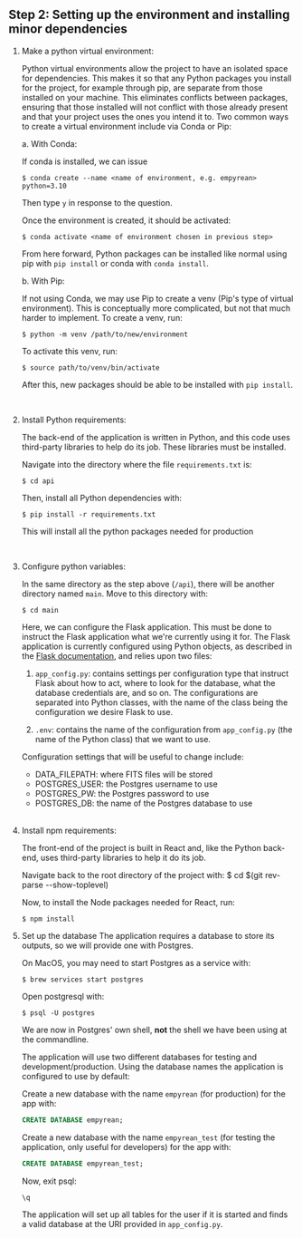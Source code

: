 ## Step 2: Setting up the environment and installing minor dependencies

1. Make a python virtual environment:

    Python virtual environments allow the project to have an isolated space for dependencies. This makes it so that any Python packages you install for the project, for example through pip, are separate from those installed on your machine. This eliminates conflicts between packages, ensuring that those installed will not conflict with those already present and that your project uses the ones you intend it to. Two common ways to create a virtual environment include via Conda or Pip:

    a. With Conda:

    If conda is installed, we can issue
    ```console
    $ conda create --name <name of environment, e.g. empyrean> python=3.10
    ```

    Then type `y` in response to the question.

    Once the environment is created, it should be activated:
    ```console
    $ conda activate <name of environment chosen in previous step>
    ```

    From here forward, Python packages can be installed like normal using pip with `pip install` or conda with `conda install`.

    b. With Pip:

    If not using Conda, we may use Pip to create a venv (Pip's type of virtual environment). This is conceptually more complicated, but not that much harder to implement. To create a venv, run:
    ```console
    $ python -m venv /path/to/new/environment
    ```
    To activate this venv, run:
    ```console
    $ source path/to/venv/bin/activate
    ```

    After this, new packages should be able to be installed with `pip install`.

    <br>

2. Install Python requirements:

    The back-end of the application is written in Python, and this code uses third-party libraries to help do its job. These libraries must be installed.

    Navigate into the directory where the file `requirements.txt` is:
    ```console
    $ cd api
    ```

    Then, install all Python dependencies with:
    ```console
    $ pip install -r requirements.txt
    ```

    This will install all the python packages needed for production

    <br>

3. Configure python variables:

    In the same directory as the step above (`/api`), there will be another directory named `main`. Move to this directory with:
    ```console
    $ cd main
    ```

    Here, we can configure the Flask application. This must be done to instruct the Flask application what we're currently using it for. The Flask application is currently configured using Python objects, as described in the [Flask documentation](https://flask.palletsprojects.com/en/2.3.x/config/#development-production), and relies upon two files:

    1. `app_config.py`: contains settings per configuration type that instruct Flask about how to act, where to look for the database, what the database credentials are, and so on. The configurations are separated into Python classes, with the name of the class being the configuration we desire Flask to use.

    2. `.env`: contains the name of the configuration from `app_config.py` (the name of the Python class) that we want to use.

    Configuration settings that will be useful to change include:

    - DATA_FILEPATH: where FITS files will be stored
    - POSTGRES_USER: the Postgres username to use
    - POSTGRES_PW: the Postgres password to use
    - POSTGRES_DB: the name of the Postgres database to use

    <br>

4. Install npm requirements:

    The front-end of the project is built in React and, like the Python back-end, uses third-party libraries to help it do its job.

    Navigate back to the root directory of the project with:
    $ cd $(git rev-parse --show-toplevel)

    Now, to install the Node packages needed for React, run:

    ```console
    $ npm install
    ```

5. Set up the database
    The application requires a database to store its outputs, so we will provide one with Postgres.

    On MacOS, you may need to start Postgres as a service with:

    ```console
    $ brew services start postgres
    ```

    Open postgresql with:
    ```console
    $ psql -U postgres
    ```

    We are now in Postgres' own shell, **not** the shell we have been using at the commandline.

    The application will use two different databases for testing and development/production. Using the database names the application is configured to use by default:

    Create a new database with the name `empyrean` (for production) for the app with:
    ```sql
    CREATE DATABASE empyrean;
    ```

    Create a new database with the name `empyrean_test` (for testing the application, only useful for developers) for the app with:
    ```sql
    CREATE DATABASE empyrean_test;
    ```

    Now, exit psql:
    ```console
    \q
    ```

    The application will set up all tables for the user if it is started and finds a valid database at the URI provided in `app_config.py`.

   <br>
